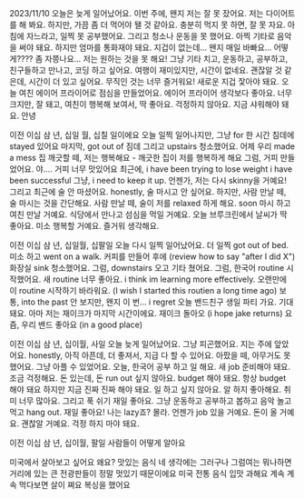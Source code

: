 2023/11/10
오늘은 늦게 일어났어요. 이번 주에, 왠지 저는 잘 못 잤어요. 저는 다이어트를 해 봐요. 하지만, 가끔 좀 더 먹어야 됄 것 같아요. 충분히 먹지 못 하면, 잘 못 자요.
아침에 자느라고, 일찍 못 공부했어요. 그리고 청소나 운동을 못 했어요.
아찍 기타로 음악을 써야 돼요. 하지만 엄마를 통화재야 돼요.
지겁이 없는데... 왠지 매일 바빠요... 어떻게???? 좀 자쯩나요... 저는 원하는 것을 못 해요! 그냥 기타 치고, 운동하고, 공부하고, 친구들하고 만나고, 코딩 하고 싶어요. 
여행이 재미있지만, 시간이 없네요. 괜잖알 것 같은데, 시간이 더 있고 싶어요. 무직인 것는 너무 즐거워요!
새로운 지겁 잧아야 돼요.
오늘 여친 에이어 프라이어로 점심을 만들었어요. 에이어 프라이어 생각보다 좋아요. 너무 크지만, 잘 돼고, 여친이 행복해 보여서, 딱 좋아요. 걱정하지 않아요.
지금 샤워해야 돼요. 안녕


이전 이십 삼 년, 십일 월, 십칠 일이에요
오늘 일찍 일어나지만, 그냥 for 한 시간 침데에 stayed 있어요
마지막, got out of 짐데 그리고 upstairs 청소했어요. 어제 우리 made a mess
집 깨긋할 떼, 저는 행복해요 - 깨긋한 집이 저를 행복하게 해요
그럼, 거피 만들었어요. 야.... 거피 너무 맛있어요
최근에, i have been trying to lose weight
i have been successful
그냥, i need to keep it up.
언젠가, 저는 다시 skinny을 거예요!
그리고 최근에 술 안 마셨어요. 
honestly, 술 마시고 안 싶어요. 하지만, 사람 만날 떼, 술 마시는 것을 간단해요. 사람 만날 떼, 술이 저를 relaxed 하게 해요.
soon 마시 하고 여친 만날 거예요. 식당에서 만나고 섬심을 먹일 거예요. 오늘 브루크린에서 날씨가 딱 좋아요. 미소 행복할 거예요. 즐거워 생각해요.


이전 이십 삼 년, 십일월, 십팔일
오늘 다시 일찍 일어났어요. 더 일찍 got out of bed. 미소 하고 went on a walk.
커피를 만들어 후에 (review how to say "after I did X") 화장실 sink 청소했어요.
그럼, downstairs 오고 기타 쳤어요. 그럼, 한국어 routine 시작했어요.
새 routine 너무 좋아요. i think im learning more effectively.
오랜만에 이 routine 시작하기 바라워요. (I wish I started this routien a long time ago)
보통, into the past 안 보지만, 왠지 이 번... i regret
오늘 밴드친구 생일 파티 가요. 기대돼요. 아마 저는 재이크가 마지막 시간이에요. 
재이크 돌아오 (i hope jake returns)
요즘, 우리 밴드 좋아요 (in a good place)


이전 이십 삼 년, 십이월, 사일
오늘 늦게 일어났어요. 그냥 피곤했어요. 지는 주에 앞았어요. honestly, 아직 아픈데, 더 좋져서, 지급 다 할 수 있어요. 아팠을 떼, 아무거도 못 했어요. 그냥 아플 수 있었어요. 오늘, 한국어 공부 하고 일 해요. 새 job 준비해야 돼요. 조금 걱정해요. 돈 있는데, 돈 run out 싶지 않아요. budget 해야 돼요. 항상 budget 해야 돼요 하지만 지금 진짜 진짜 해야 돼요. 일 하고 싶지 않아요. 알 하지 좋아해요. 취미 너무 많아요. 그리고 푹 쉬기 재일 좋아요. 그냥 운동하고 공부하고 봅하고 음악 놀고 먹고 hang out. 재일 좋아요! 나는 lazy죠? 몰라. 언젠가 job 있을 거예요. 돈이 올 거예요. 괜찮알 거예요. 걱정 하지 마야 돼요. 


이전 이십 삼 년, 십이월, 팔일
사람들이 어떻게 알아요

미국에서 살아보고 싶어요
왜요?
맛있는 음식
네 생각에는
그러구나
그럼여는
뭐나하면
거리에 있는 큰 전광판들이 정말 멋있기 때문이에요
미국 전통 음식
입맛
과해요
계속
계속 먹다보면 살이 쪄요
복싱을 했어요